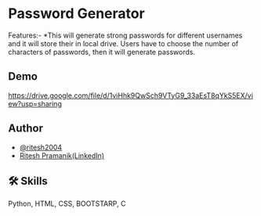 
# Password Generator

Features:-
            *This will generate strong passwords for different usernames and it will store their in local drive.
            Users have to choose the number of characters of passwords, then it will generate passwords.
            
## Demo

https://drive.google.com/file/d/1viHhk9QwSch9VTyG9_33aEsT8qYkS5EX/view?usp=sharing


## Author

- [@ritesh2004](https://github.com/ritesh2004)
- [Ritesh Pramanik(LinkedIn)](https://www.linkedin.com/in/ritesh-pramanik-8ba316260/)



## 🛠 Skills
Python, HTML, CSS, BOOTSTARP, C



